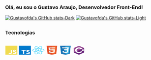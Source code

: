 ### Olá, eu sou o Gustavo Araujo, Desenvolvedor Front-End!

[![Gustavofda's GitHub stats-Dark](https://github-readme-stats.vercel.app/api?username=gustavofda&show_icons=true&theme=dark)](https://github.com/gustavofda/github-readme-stats#gh-dark-mode-only)
[![Gustavofda's GitHub stats-Light](https://github-readme-stats.vercel.app/api?username=gustavofda&show_icons=true&theme=default)](https://github.com/gustavofda/github-readme-stats#gh-light-mode-only)

##
<h3>Tecnologias</h3>

<div style="display: inline_block"><br>
  <img align="center" alt="Gusta-Js" height="30" width="40" src="https://raw.githubusercontent.com/devicons/devicon/master/icons/javascript/javascript-plain.svg">
  <img align="center" alt="Gusta-Ts" height="30" width="40" src="https://raw.githubusercontent.com/devicons/devicon/master/icons/typescript/typescript-plain.svg">
  <img align="center" alt="Gusta-React" height="30" width="40" src="https://raw.githubusercontent.com/devicons/devicon/master/icons/react/react-original.svg">
  <img align="center" alt="Gusta-HTML" height="30" width="40" src="https://raw.githubusercontent.com/devicons/devicon/master/icons/html5/html5-original.svg">
  <img align="center" alt="Gusta-CSS" height="30" width="40" src="https://raw.githubusercontent.com/devicons/devicon/master/icons/css3/css3-original.svg">
  <img align="center" alt="Gusta-Csharp" height="30" width="40" src="https://raw.githubusercontent.com/devicons/devicon/master/icons/csharp/csharp-original.svg">
</div>
  

